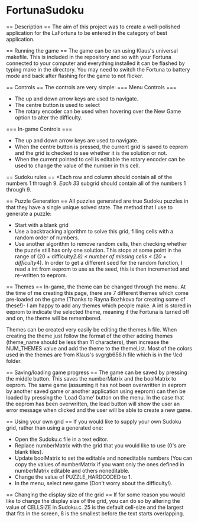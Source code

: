 # FortunaSudoku

== Description ==
The aim of this project was to create a well-polished application for the LaFortuna to be entered in the category of best application.

== Running the game ==
The game can be ran using Klaus's universal makefile. This is included in the repository and so with your Fortuna connected to your computer and everything installed it can be flashed by typing make in the directory. 
You may need to switch the Fortuna to battery mode and back after flashing for the game to not flicker.

== Controls ==
The controls are very simple:
=== Menu Controls ===
* The up and down arrow keys are used to navigate.
* The centre button is used to select
* The rotary encoder can be used when hovering over the New Game option to alter the difficulty.

=== In-game Controls ===
* The up and down arrow keys are used to navigate.
* When the centre button is pressed, the current grid is saved to eeprom and the grid is checked to see whether it is the solution or not.
* When the current pointed to cell is editable the rotary encoder can be used to change the value of the number in this cell.

== Sudoku rules ==
*Each row and column should contain all of the numbers 1 through 9.
*Each 3*3 subgrid should contain all of the numbers 1 through 9.

== Puzzle Generation ==
All puzzles generated are true Sudoku puzzles in that they have a single unique solved state.
The method that I use to generate a puzzle:
* Start with a blank grid
* Use a backtracking algorithm to solve this grid, filling cells with a random order of numbers.
* Use another algorithm to remove random cells, then checking whether the puzzle still has only one solution. This stops at some point in the range of (20 + difficulty*2.8) ≤ number of missing cells ≤ (20 + difficulty*4).
In order to get a different seed for the random function, I read a int from eeprom to use as the seed, this is then incremented and re-written to eeprom.

== Themes ==
In-game, the theme can be changed through the menu. At the time of me creating this page, there are 7 different themes which come pre-loaded on the game (Thanks to Rayna Bozhkova for creating some of these!)- I am happy to add any themes which people make.
A int is stored in eeprom to indicate the selected theme, meaning if the Fortuna is turned off and on, the theme will be remembered.

Themes can be created very easily be editing the themes.h file.
When creating the theme just follow the format of the other adding themes (theme_name should be less than 11 characters), then increase the NUM_THEMES value and add the theme to the themeList.
Most of the colors used in the themes are from Klaus's svgrgb656.h file which is in the \lcd folder.

== Saving/loading game progress ==
The game can be saved by pressing the middle button. This saves the numberMatrix and the boolMatrix to eeprom. 
The same game (assuming it has not been overwritten in eeprom by another saved game or another application using eeprom) can then be loaded by pressing the 'Load Game' button on the menu.
In the case that the eeprom has been overwritten, the load button will show the user an error message when clicked and the user will be able to create a new game.

== Using your own grid ==
If you would like to supply your own Sudoku grid, rather than using a generated one:
* Open the Sudoku.c file in a text editor.
* Replace numberMatrix with the grid that you would like to use (0's are blank tiles).
* Update boolMatrix to set the editable and noneditable numbers (You can copy the values of numberMatrix if you want only the ones defined in numberMatrix editable and others noneditable.
* Change the value of PUZZLE_HARDCODED to 1.
* In the menu, select new game (Don't worry about the difficulty!).

== Changing the display size of the grid ==
If for some reason you would like to change the display size of the grid, you can do so by altering the value of CELLSIZE in Sudoku.c.
25 is the default cell-size and the largest that fits in the screen, 8 is the smallest before the text starts overlapping.
